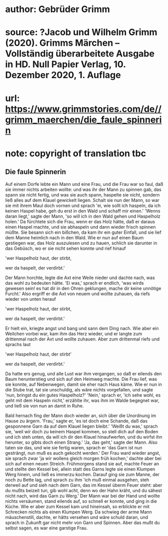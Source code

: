 # author: Gebrüder Grimm
# source: ?Jacob und Wilhelm Grimm (2020). Grimms Märchen – Vollständig überarbeitete Ausgabe in HD. Null Papier Verlag, 10. Dezember 2020, 1. Auflage
# url: https://www.grimmstories.com/de//grimm_maerchen/die_faule_spinnerin
# note: copyright of translation tbc

## Die faule Spinnerin 

Auf einem Dorfe lebte ein Mann und eine Frau, und die Frau war so faul,
daß sie immer nichts arbeiten wollte: und was ihr der Mann zu spinnen
gab, das spann sie nicht fertig, und was sie auch spann, haspelte sie
nicht, sondern ließ alles auf dem Klauel gewickelt liegen. Schalt sie
nun der Mann, so war sie mit ihrem Maul doch vornen und sprach 'ei, wie
sollt ich haspeln, da ich keinen Haspel habe, geh du erst in den Wald
und schaff mir einen.' 'Wenns daran liegt,' sagte der Mann, 'so will
ich in den Wald gehen und Haspelholz holen.' Da fürchtete sich die
Frau, wenn er das Holz hätte, daß er daraus einen Haspel machte, und sie
abhaspeln und dann wieder frisch spinnen müßte. Sie besann sich ein
bißchen, da kam ihr ein guter Einfall, und sie lief dem Manne heimlich
nach in den Wald. Wie er nun auf einen Baum gestiegen war, das Holz
auszulesen und zu hauen, schlich sie darunter in das Gebüsch, wo er sie
nicht sehen konnte und rief hinauf

'wer Haspelholz haut, der stirbt,

wer da haspelt, der verdirbt.'

Der Mann horchte, legte die Axt eine Weile nieder und dachte nach, was
das wohl zu bedeuten hätte. 'Ei was,' sprach er endlich, 'was wirds
gewesen sein! es hat dir in den Ohren geklungen, mache dir keine
unnötige Furcht.' Also ergriff er die Axt von neuem und wollte zuhauen,
da riefs wieder von unten herauf

'wer Haspelholz haut, der stirbt,

wer da haspelt, der verdirbt.'

Er hielt ein, kriegte angst und bang und sann dem Ding nach. Wie aber
ein Weilchen vorbei war, kam ihm das Herz wieder, und er langte zum
drittenmal nach der Axt und wollte zuhauen. Aber zum drittenmal riefs
und sprachs laut

'wer Haspelholz haut, der stirbt'

wer da haspelt, der verdirbt.'

Da hatte ers genug, und alle Lust war ihm vergangen, so daß er eilends
den Baum herunterstieg und sich auf den Heimweg machte. Die Frau lief,
was sie konnte, auf Nebenwegen, damit sie eher nach Haus käme. Wie er
nun in die Stube trat, tat sie unschuldig, als wäre nichts vorgefallen,
und sagte 'nun, bringst du ein gutes Haspelholz?' 'Nein,' sprach er,
'ich sehe wohl, es geht mit dem Haspeln nicht,' erzählte ihr, was ihm
im Walde begegnet war, und ließ sie von nun an damit in Ruhe.

Bald hernach fing der Mann doch wieder an, sich über die Unordnung im
Hause zu ärgern. 'Frau,' sagte er, 'es ist doch eine Schande, daß das
gesponnene Garn da auf dem Klauel liegen bleibt.' 'Weißt du was,'
sprach sie, 'weil wir doch zu keinem Haspel kommen, so stell dich auf
den Boden und ich steh unten, da will ich dir den Klauel hinaufwerfen,
und du wirfst ihn herunter, so gibts doch einen Strang.' 'Ja, das
geht,' sagte der Mann. Also taten sie das, und wie sie fertig waren,
sprach er 'das Garn ist nun gesträngt, nun muß es auch gekocht
werden.' Der Frau ward wieder angst, sie sprach zwar 'ja wir wollens
gleich morgen früh kochen,' dachte aber bei sich auf einen neuen
Streich. Frühmorgens stand sie auf, machte Feuer an und stellte den
Kessel bei, allein statt des Garns legte sie einen Klumpen Werg hinein,
und ließ es immerzu kochen. Darauf ging sie zum Manne, der noch zu Bette
lag, und sprach zu ihm 'ich muß einmal ausgehen, steh derweil auf und
sieh nach dem Garn, das im Kessel überm Feuer steht: aber du mußts
beizeit tun, gib wohl acht, denn wo der Hahn kräht, und du sähest nicht
nach, wird das Garn zu Werg.' Der Mann war bei der Hand und wollte
nichts versäumen, stand eilends auf, so schnell er konnte, und ging in
die Küche. Wie er aber zum Kessel kam und hineinsah, so erblickte er mit
Schrecken nichts als einen Klumpen Werg. Da schwieg der arme Mann
mäuschenstill, dachte, er hätts versehen und wäre schuld daran, und
sprach in Zukunft gar nicht mehr von Garn und Spinnen. Aber das mußt du
selbst sagen, es war eine garstige Frau.
